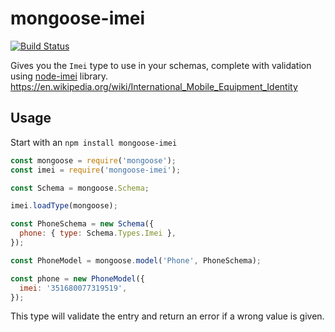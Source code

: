 # mongoose-imei

[![Build Status](https://travis-ci.org/teslitsky/mongoose-imei.svg?branch=master)](https://travis-ci.org/teslitsky/mongoose-imei)

Gives you the `Imei` type to use in your schemas, complete with validation using [node-imei](https://www.npmjs.com/package/node-imei) library. https://en.wikipedia.org/wiki/International_Mobile_Equipment_Identity

## Usage

Start with an `npm install mongoose-imei`

```javascript
const mongoose = require('mongoose');
const imei = require('mongoose-imei');

const Schema = mongoose.Schema;

imei.loadType(mongoose);

const PhoneSchema = new Schema({
  phone: { type: Schema.Types.Imei },
});

const PhoneModel = mongoose.model('Phone', PhoneSchema);

const phone = new PhoneModel({
  imei: '351680077319519',
});
```

This type will validate the entry and return an error if a wrong value is given.
